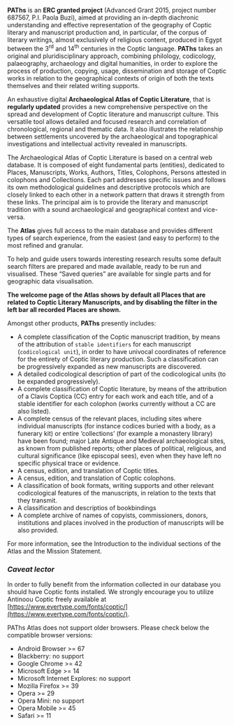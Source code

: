 **PAThs** is an **ERC granted project** (Advanced Grant 2015, project number 687567, P.I. Paola Buzi), aimed at providing an in-depth diachronic understanding and effective representation of the geography of Coptic literary and manuscript production and, in particular, of the corpus of literary writings, almost exclusively of religious content, produced in Egypt between the 3<sup>rd</sup> and 14<sup>th</sup> centuries in the Coptic language.
**PAThs** takes an original and pluridisciplinary approach, combining philology, codicology, palaeography, archaeology and digital humanities, in order to explore the process of production, copying, usage, dissemination and storage of Coptic works in relation to the geographical contexts of origin of both the texts themselves and their related writing supports.

An exhaustive digital **Archaeological Atlas of Coptic Literature**, that is **regularly updated** provides a new comprehensive perspective on the spread and development of Coptic literature and manuscript culture. This versatile tool allows detailed and focused research and correlation of chronological, regional and thematic data. It also illustrates the relationship between settlements uncovered by the archaeological and topographical investigations and intellectual activity revealed in manuscripts.

The Archaeological Atlas of Coptic Literature is based on a central web database. It is composed of eight fundamental parts (entities), dedicated to Places, Manuscripts, Works, Authors, Titles, Colophons, Persons attested in colophons and Collections. Each part addresses specific issues and follows its own methodological guidelines and descriptive protocols which are closely linked to each other in a network pattern that draws it strength from these links. The principal aim is to provide the literary and manuscript tradition with a sound archaeological and geographical context and vice-versa.

The **Atlas** gives full access to the main database and provides different types of search experience, from the easiest (and easy to perform) to the most refined and granular.

To help and guide users towards interesting research results some default search filters are prepared and made available, ready to be run and visualised. These “Saved queries” are available for single parts and for geographic data visualisation.

**The welcome page of the Atlas shows by default all Places that are related to Coptic Literary Manuscripts, and by disabling the filter in the left bar all recorded Places are shown.**

Amongst other products, **PAThs** presently includes:
-	A complete classification of the Coptic manuscript tradition, by means of the attribution of `stable identifiers` for each manuscript (`codicological unit`), in order to have univocal coordinates of reference for the entirety of Coptic literary production. Such a classification can be progressively expanded as new manuscripts are discovered.
-	A detailed codicological description of part of the codicological units (to be expanded progressively).
-	A complete classification of Coptic literature, by means of the attribution of a Clavis Coptica (CC) entry for each work and each title, and of a stable identifier for each colophon (works currently without a CC are also listed).
-	A complete census of the relevant places, including sites where individual manuscripts (for instance codices buried with a body, as a funerary kit) or entire ‘collections’ (for example a monastery library) have been found; major Late Antique and Medieval archaeological sites, as known from published reports; other places of political, religious, and cultural significance (like episcopal sees), even when they have left no specific physical trace or evidence.
-	A census, edition, and translation of Coptic titles.
-	A census, edition, and translation of Coptic colophons.
-	A classification of book formats, writing supports and other relevant codicological features of the manuscripts, in relation to the texts that they transmit.
- A classification and descriptios of bookbindings
- A complete archive of names of copyists, commissioners, donors, institutions and places involved in the production of manuscripts will be also provided.

For more information, see the Introduction to the individual sections of the Atlas and the Mission Statement.

### *Caveat lector*
In order to fully benefit from the information collected in our database you should have Coptic fonts installed. We strongly encourage you to utilize Antinoou Coptic freely available at [https://www.evertype.com/fonts/coptic/](https://www.evertype.com/fonts/coptic/).

PAThs Atlas does not support older browsers. Please check below the compatible browser versions:
- Android Browser >= 67
- Blackberry: no support
- Google Chrome >= 42
- Microsoft Edge >= 14
- Microsoft Internet Explores: no support
- Mozilla Firefox >= 39
- Opera >= 29
- Opera Mini: no support
- Opera Mobile >= 45
- Safari >= 11

